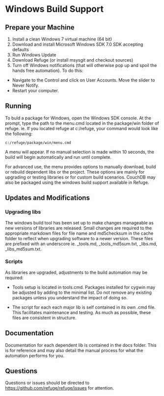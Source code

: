 Windows Build Support
=====================

Prepare your Machine
--------------------

1. Install a clean Windows 7 virtual machine (64 bit)
2. Download and install Microsoft Windows SDK 7.0 SDK accepting defaults
3. Run Windows Update
4. Download Refuge (or install msysgit and checkout sources)
5. Turn off Windows notifications (that will otherwise pop up and spoil the hands free automation). To do this:
  
  * Navigate to the Control and click on User Accounts. Move the slider to Never Notify.
  * Restart your computer.

Running
-------

To buld a package for Windows, open the Windows SDK console. At the prompt, type the path to the menu.cmd located in the package/win folder of refuge. ie. If you located refuge at c:/refuge, your command would look like the following:

    c:/refuge/package/win/menu.cmd

A menu will appear. If no manual selection is made within 10 seconds, the build will begin automatically and run until complete.

For advanced use, the menu provides options to manually download, build or rebuild dependent libs or the project. These options are mainly for upgrading or testing libraries or for custom build scenarios. CouchDB may also be packaged using the windows build support available in Refuge.

Updates and Modifications
-------------------------

### Upgrading libs

The windows build tool has been set up to make changes manageable as new versions of libraries are released. Small changes are required to the appropriate markdown files for file name and md5checksum in the cache folder to reflect when upgrading software to a newer version. These files are prefixed with an underscore ie. _tools.md, _tools_md5sum.txt, _libs.md, _libs_md5sum.txt.

### Scripts

As libraries are upgraded, adjustments to the build automation may be required:
 
 * Tools setup is located in tools.cmd. Packages installed for cygwin may be adjusted by adding to the minimal list. Do not remove any existing packages unless you understand the impact of doing so.
 
 * The script for each each major lib is self contained in its own .cmd file. This facilitates maintenance and testing. As much as possible, these files are consistent in structure.

Documentation
-------------

Documentation for each dependent lib is contained in the docs folder. This is for reference and may also detail the manual process for what the automation  performs for you.

Questions
---------

Questions or issues should be directed to https://github.com/refuge/refuge/issues for attention.